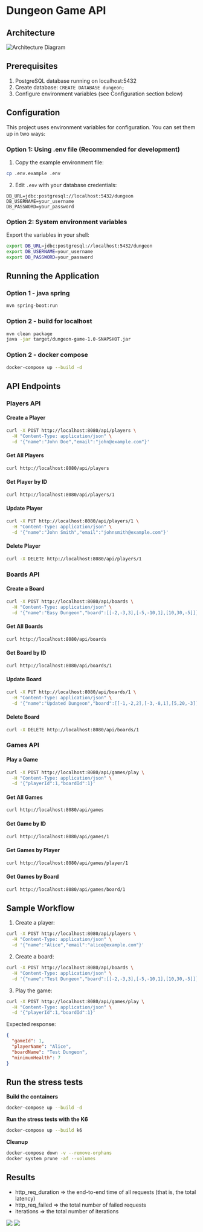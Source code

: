 # Dungeon Game API

## Architecture
![Architecture Diagram](./diagrams/Architecture.drawio.png)

## Prerequisites

1. PostgreSQL database running on localhost:5432
2. Create database: `CREATE DATABASE dungeon;`
3. Configure environment variables (see Configuration section below)

## Configuration

This project uses environment variables for configuration. You can set them up in two ways:

### Option 1: Using .env file (Recommended for development)

1. Copy the example environment file:

```bash
cp .env.example .env
```

2. Edit `.env` with your database credentials:

```
DB_URL=jdbc:postgresql://localhost:5432/dungeon
DB_USERNAME=your_username
DB_PASSWORD=your_password
```

### Option 2: System environment variables

Export the variables in your shell:

```bash
export DB_URL=jdbc:postgresql://localhost:5432/dungeon
export DB_USERNAME=your_username
export DB_PASSWORD=your_password
```

## Running the Application

### Option 1 - java spring

```bash
mvn spring-boot:run
```

### Option 2 - build for localhost

```bash
mvn clean package
java -jar target/dungeon-game-1.0-SNAPSHOT.jar
```

### Option 2 - docker compose

```bash
docker-compose up --build -d
```

## API Endpoints

### Players API

#### Create a Player

```bash
curl -X POST http://localhost:8080/api/players \
  -H "Content-Type: application/json" \
  -d '{"name":"John Doe","email":"john@example.com"}'
```

#### Get All Players

```bash
curl http://localhost:8080/api/players
```

#### Get Player by ID

```bash
curl http://localhost:8080/api/players/1
```

#### Update Player

```bash
curl -X PUT http://localhost:8080/api/players/1 \
  -H "Content-Type: application/json" \
  -d '{"name":"John Smith","email":"johnsmith@example.com"}'
```

#### Delete Player

```bash
curl -X DELETE http://localhost:8080/api/players/1
```

### Boards API

#### Create a Board

```bash
curl -X POST http://localhost:8080/api/boards \
  -H "Content-Type: application/json" \
  -d '{"name":"Easy Dungeon","board":[[-2,-3,3],[-5,-10,1],[10,30,-5]]}'
```

#### Get All Boards

```bash
curl http://localhost:8080/api/boards
```

#### Get Board by ID

```bash
curl http://localhost:8080/api/boards/1
```

#### Update Board

```bash
curl -X PUT http://localhost:8080/api/boards/1 \
  -H "Content-Type: application/json" \
  -d '{"name":"Updated Dungeon","board":[[-1,-2,2],[-3,-8,1],[5,20,-3]]}'
```

#### Delete Board

```bash
curl -X DELETE http://localhost:8080/api/boards/1
```

### Games API

#### Play a Game

```bash
curl -X POST http://localhost:8080/api/games/play \
  -H "Content-Type: application/json" \
  -d '{"playerId":1,"boardId":1}'
```

#### Get All Games

```bash
curl http://localhost:8080/api/games
```

#### Get Game by ID

```bash
curl http://localhost:8080/api/games/1
```

#### Get Games by Player

```bash
curl http://localhost:8080/api/games/player/1
```

#### Get Games by Board

```bash
curl http://localhost:8080/api/games/board/1
```

## Sample Workflow

1. Create a player:

```bash
curl -X POST http://localhost:8080/api/players \
  -H "Content-Type: application/json" \
  -d '{"name":"Alice","email":"alice@example.com"}'
```

2. Create a board:

```bash
curl -X POST http://localhost:8080/api/boards \
  -H "Content-Type: application/json" \
  -d '{"name":"Test Dungeon","board":[[-2,-3,3],[-5,-10,1],[10,30,-5]]}'
```

3. Play the game:

```bash
curl -X POST http://localhost:8080/api/games/play \
  -H "Content-Type: application/json" \
  -d '{"playerId":1,"boardId":1}'
```

Expected response:

```json
{
  "gameId": 1,
  "playerName": "Alice",
  "boardName": "Test Dungeon",
  "minimumHealth": 7
}
```

## Run the stress tests

**Build the containers**

```bash
docker-compose up --build -d
```

**Run the stress tests with the K6**

```bash
docker-compose up --build k6
```

**Cleanup**

```bash
docker-compose down -v --remove-orphans
docker system prune -af --volumes
```

## Results

* http_req_duration => the end-to-end time of all requests (that is, the total latency)
* http_req_failed => the total number of failed requests
* iterations => the total number of iterations

<img src="./screenshots/stress-tests-terminal-results.png" />

<img src="./screenshots/k6-grafana-v2.png" />
